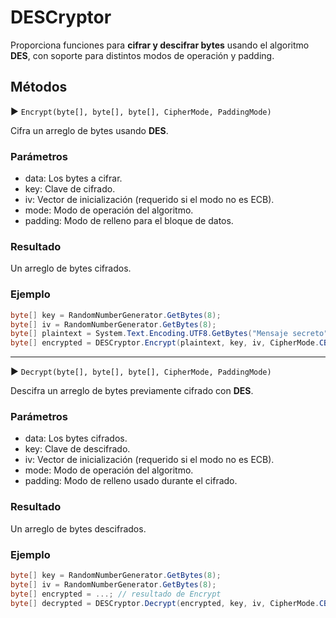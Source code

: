 # DESCryptor

Proporciona funciones para **cifrar y descifrar bytes** usando el algoritmo **DES**, con soporte para distintos modos de operación y padding.

## Métodos

▶ `Encrypt(byte[], byte[], byte[], CipherMode, PaddingMode)`

Cifra un arreglo de bytes usando **DES**.

### Parámetros

* data: Los bytes a cifrar.
* key: Clave de cifrado.
* iv: Vector de inicialización (requerido si el modo no es ECB).
* mode: Modo de operación del algoritmo.
* padding: Modo de relleno para el bloque de datos.

### Resultado

Un arreglo de bytes cifrados.

### Ejemplo

```csharp
byte[] key = RandomNumberGenerator.GetBytes(8);
byte[] iv = RandomNumberGenerator.GetBytes(8);
byte[] plaintext = System.Text.Encoding.UTF8.GetBytes("Mensaje secreto");
byte[] encrypted = DESCryptor.Encrypt(plaintext, key, iv, CipherMode.CBC, PaddingMode.PKCS7);
```

---

▶ `Decrypt(byte[], byte[], byte[], CipherMode, PaddingMode)`

Descifra un arreglo de bytes previamente cifrado con **DES**.

### Parámetros

* data: Los bytes cifrados.
* key: Clave de descifrado.
* iv: Vector de inicialización (requerido si el modo no es ECB).
* mode: Modo de operación del algoritmo.
* padding: Modo de relleno usado durante el cifrado.

### Resultado

Un arreglo de bytes descifrados.

### Ejemplo

```csharp
byte[] key = RandomNumberGenerator.GetBytes(8);
byte[] iv = RandomNumberGenerator.GetBytes(8);
byte[] encrypted = ...; // resultado de Encrypt
byte[] decrypted = DESCryptor.Decrypt(encrypted, key, iv, CipherMode.CBC, PaddingMode.PKCS7);
```